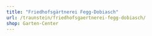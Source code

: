 ```yaml
---
title: "Friedhofsgärtnerei Fegg-Dobiasch"
url: /traunstein/friedhofsgaertnerei-fegg-dobiasch/
shop: Garten-Center
---
```

